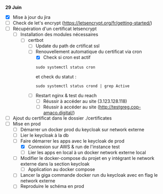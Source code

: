 **29 Juin**
- [x] Mise à jour du jira
- [ ] Check de let's encrypt (https://letsencrypt.org/fr/getting-started/)
- [ ] Récupération d'un certificat letsencrypt
    - [ ] Installation des modules nécessaires
        - [ ] certbot
            - [ ] Update du path de crtificat ssl
            - [ ] Renouvellement automatique du certificat via cron
                - [x] Check si cron est actif
                ```
                sudo systemctl status cron
                ```
                et check du statut :
                ```
                sudo systemctl status crond | grep Active
                ```
            - [ ] Restart nginx & test du reach  
                - [ ] Réussir à accéder au site (3.123.128.118)  
                - [ ] Réussir à accéder au site (http://testgreg.cop-amaco.digital/)
- [ ] Ajout du certificat dans le dossier ./certificates
- [ ] Mise en prod
    - [ ] Démarrer un docker prod du keycloak sur network externe
    - [ ] Lier le keycloak à la db
    - [ ] Faire démarrer les apps avec le keycloak de prod
        - [x] Connexion sur AWS & run de l'instance test 
        - [ ] Lier les apps en local à un docker network externe local
    - [ ] Modifier le docker-compose du projet en y intégrant le network externe dans la section keycloak
        - [ ] Application au docker compose
    - [ ] Lancer la giga commande docker run du keycloak avec en flag le network externe 
    - [ ] Reproduire le schéma en prod
